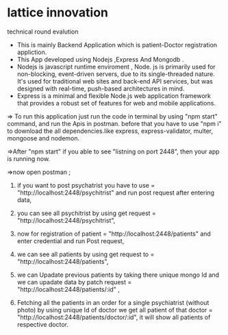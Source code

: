 # lattice innovation
 technical round evalution

 - This is mainly Backend Application which is patient-Doctor registration appliction.
 - This App developed using Nodejs ,Express And Mongodb .
 - Nodejs is javascript runtime enviroment , Node. js is primarily used for non-blocking, event-driven servers, due to its single-threaded nature. It's used for traditional web sites and back-end API services, but was designed with real-time, push-based architectures in mind.
 - Express is a minimal and flexible Node.js web application framework that provides a robust set of features for web and mobile applications.
  

=> To run this application just run the code in terminal by using "npm start" command, and run the Apis in postman.
before that you have to use "npm i" to download the all dependencies.like express, express-validator, multer, mongoose and nodemon.

=>After "npm start" if you able to see "listning on port 2448", then your app is running now.

=>now open postman ; 

1) if you want to post psychatrist you have to use = "http://localhost:2448/psychitrist" and run post request after entering data,
   
2) you can see all psychitrist by using get request = "http://localhost:2448/psychitrist", 

3) now for registration of patient = "http://localhost:2448/patients" and enter credential and run Post request,
   
4) we can see all patients by using get request to = "http://localhost:2448/patients",   

5) we can Upadate previous patients by taking there unique mongo Id and we can upadate data by patch request = "http://localhost:2448/patients/:id" ,

6) Fetching all the patients in an order for a single psychiatrist (without photo) by using unique Id of doctor we get all patient of that doctor = "http://localhost:2448/patients/doctor/:id", it will show all patients of respective doctor.



